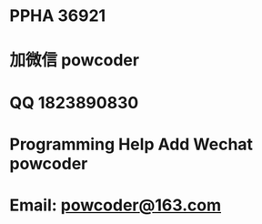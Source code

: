 # PPHA 36921
# 加微信 powcoder

# QQ 1823890830

# Programming Help Add Wechat powcoder

# Email: powcoder@163.com

